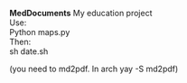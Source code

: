 **MedDocuments**
My education project  
Use:  
Python maps.py  
Then:  
sh date.sh  

(you need to md2pdf. In arch yay -S md2pdf)
